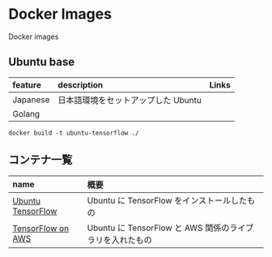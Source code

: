 # Docker Images

Docker images


## Ubuntu base

| feature  | description | Links |
|:---------|:------------|:------|
| Japanese | 日本語環境をセットアップした Ubuntu |  |
| Golang   |  |  |



```
docker build -t ubuntu-tensorflow ./
```

## コンテナ一覧

| name | 概要 |
|:-----|:-----|
| [Ubuntu TensorFlow](./ubuntu-tensorflow/README.md) | Ubuntu に TensorFlow をインストールしたもの |
| [TensorFlow on AWS](./tensorflow-aws/README.md) | Ubuntu に TensorFlow と AWS 関係のライブラリを入れたもの |
